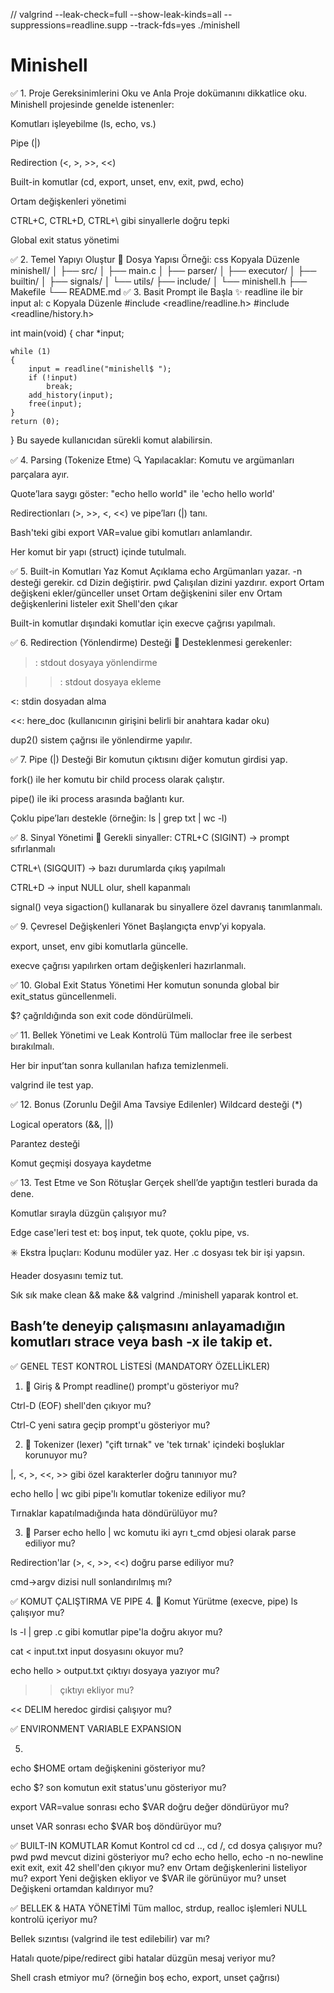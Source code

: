 // valgrind --leak-check=full --show-leak-kinds=all --suppressions=readline.supp --track-fds=yes ./minishell
# Minishell

✅ 1. Proje Gereksinimlerini Oku ve Anla
Proje dokümanını dikkatlice oku. Minishell projesinde genelde istenenler:

Komutları işleyebilme (ls, echo, vs.)

Pipe (|)

Redirection (<, >, >>, <<)

Built-in komutlar (cd, export, unset, env, exit, pwd, echo)

Ortam değişkenleri yönetimi

CTRL+C, CTRL+D, CTRL+\ gibi sinyallerle doğru tepki

Global exit status yönetimi

✅ 2. Temel Yapıyı Oluştur
📁 Dosya Yapısı Örneği:
css
Kopyala
Düzenle
minishell/
│
├── src/
│   ├── main.c
│   ├── parser/
│   ├── executor/
│   ├── builtin/
│   ├── signals/
│   └── utils/
├── include/
│   └── minishell.h
├── Makefile
└── README.md
✅ 3. Basit Prompt ile Başla
✨ readline ile bir input al:
c
Kopyala
Düzenle
#include <readline/readline.h>
#include <readline/history.h>

int main(void)
{
    char *input;

    while (1)
    {
        input = readline("minishell$ ");
        if (!input)
            break;
        add_history(input);
        free(input);
    }
    return (0);
}
Bu sayede kullanıcıdan sürekli komut alabilirsin.

✅ 4. Parsing (Tokenize Etme)
🔍 Yapılacaklar:
Komutu ve argümanları parçalara ayır.

Quote’lara saygı göster: "echo hello world" ile 'echo hello world'

Redirectionları (>, >>, <, <<) ve pipe’ları (|) tanı.

Bash'teki gibi export VAR=value gibi komutları anlamlandır.

Her komut bir yapı (struct) içinde tutulmalı.

✅ 5. Built-in Komutları Yaz
Komut	Açıklama
echo	Argümanları yazar. -n desteği gerekir.
cd	Dizin değiştirir.
pwd	Çalışılan dizini yazdırır.
export	Ortam değişkeni ekler/günceller
unset	Ortam değişkenini siler
env	Ortam değişkenlerini listeler
exit	Shell'den çıkar

Built-in komutlar dışındaki komutlar için execve çağrısı yapılmalı.

✅ 6. Redirection (Yönlendirme) Desteği
🚀 Desteklenmesi gerekenler:
>: stdout dosyaya yönlendirme

>>: stdout dosyaya ekleme

<: stdin dosyadan alma

<<: here_doc (kullanıcının girişini belirli bir anahtara kadar oku)

dup2() sistem çağrısı ile yönlendirme yapılır.

✅ 7. Pipe (|) Desteği
Bir komutun çıktısını diğer komutun girdisi yap.

fork() ile her komutu bir child process olarak çalıştır.

pipe() ile iki process arasında bağlantı kur.

Çoklu pipe’ları destekle (örneğin: ls | grep txt | wc -l)

✅ 8. Sinyal Yönetimi
🎯 Gerekli sinyaller:
CTRL+C (SIGINT) → prompt sıfırlanmalı

CTRL+\ (SIGQUIT) → bazı durumlarda çıkış yapılmalı

CTRL+D → input NULL olur, shell kapanmalı

signal() veya sigaction() kullanarak bu sinyallere özel davranış tanımlanmalı.

✅ 9. Çevresel Değişkenleri Yönet
Başlangıçta envp’yi kopyala.

export, unset, env gibi komutlarla güncelle.

execve çağrısı yapılırken ortam değişkenleri hazırlanmalı.

✅ 10. Global Exit Status Yönetimi
Her komutun sonunda global bir exit_status güncellenmeli.

$? çağrıldığında son exit code döndürülmeli.

✅ 11. Bellek Yönetimi ve Leak Kontrolü
Tüm malloclar free ile serbest bırakılmalı.

Her bir input’tan sonra kullanılan hafıza temizlenmeli.

valgrind ile test yap.

✅ 12. Bonus (Zorunlu Değil Ama Tavsiye Edilenler)
Wildcard desteği (*)

Logical operators (&&, ||)

Parantez desteği

Komut geçmişi dosyaya kaydetme

✅ 13. Test Etme ve Son Rötuşlar
Gerçek shell’de yaptığın testleri burada da dene.

Komutlar sırayla düzgün çalışıyor mu?

Edge case'leri test et: boş input, tek quote, çoklu pipe, vs.

✳️ Ekstra İpuçları:
Kodunu modüler yaz. Her .c dosyası tek bir işi yapsın.

Header dosyasını temiz tut.

Sık sık make clean && make && valgrind ./minishell yaparak kontrol et.

Bash’te deneyip çalışmasını anlayamadığın komutları strace veya bash -x ile takip et.
--------------------------------------------------------------------------------------------------------------------------------------------------------
✅ GENEL TEST KONTROL LİSTESİ (MANDATORY ÖZELLİKLER)
1. 🔹 Giriş & Prompt
 readline() prompt'u gösteriyor mu?

 Ctrl-D (EOF) shell'den çıkıyor mu?

 Ctrl-C yeni satıra geçip prompt'u gösteriyor mu?

2. 🔹 Tokenizer (lexer)
 "çift tırnak" ve 'tek tırnak' içindeki boşluklar korunuyor mu?

 |, <, >, <<, >> gibi özel karakterler doğru tanınıyor mu?

 echo hello | wc gibi pipe'lı komutlar tokenize ediliyor mu?

 Tırnaklar kapatılmadığında hata döndürülüyor mu?

3. 🔹 Parser
 echo hello | wc komutu iki ayrı t_cmd objesi olarak parse ediliyor mu?

 Redirection'lar (>, <, >>, <<) doğru parse ediliyor mu?

 cmd->argv dizisi null sonlandırılmış mı?

✅ KOMUT ÇALIŞTIRMA VE PIPE
4. 🔹 Komut Yürütme (execve, pipe)
 ls çalışıyor mu?

 ls -l | grep .c gibi komutlar pipe'la doğru akıyor mu?

 cat < input.txt input dosyasını okuyor mu?

 echo hello > output.txt çıktıyı dosyaya yazıyor mu?

 >> çıktıyı ekliyor mu?

 << DELIM heredoc girdisi çalışıyor mu?
 
✅ ENVIRONMENT VARIABLE EXPANSION

5.
 echo $HOME ortam değişkenini gösteriyor mu?

 echo $? son komutun exit status'unu gösteriyor mu?

 export VAR=value sonrası echo $VAR doğru değer döndürüyor mu?

 unset VAR sonrası echo $VAR boş döndürüyor mu?

✅ BUILT-IN KOMUTLAR
Komut	Kontrol
cd	cd .., cd /, cd dosya çalışıyor mu?
pwd	pwd mevcut dizini gösteriyor mu?
echo	echo hello, echo -n no-newline
exit	exit, exit 42 shell'den çıkıyor mu?
env	Ortam değişkenlerini listeliyor mu?
export	Yeni değişken ekliyor ve $VAR ile görünüyor mu?
unset	Değişkeni ortamdan kaldırıyor mu?

✅ BELLEK & HATA YÖNETİMİ
 Tüm malloc, strdup, realloc işlemleri NULL kontrolü içeriyor mu?

 Bellek sızıntısı (valgrind ile test edilebilir) var mı?

 Hatalı quote/pipe/redirect gibi hatalar düzgün mesaj veriyor mu?

 Shell crash etmiyor mu? (örneğin boş echo, export, unset çağrısı)
